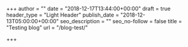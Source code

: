 +++
author = ""
date = "2018-12-17T13:44:00+00:00"
draft = true
header_type = "Light Header"
publish_date = "2018-12-13T05:00:00+00:00"
seo_description = ""
seo_no-follow = false
title = "Testing blog"
url = "/blog-test/"

+++
